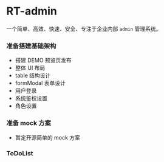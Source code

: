 # RT-admin

一个简单、高效、快速、安全、专注于企业内部 `admin` 管理系统。

### 准备搭建基础架构

- 搭建 DEMO 预览页发布
- 整体 UI 布局
- table 结构设计
- formModal 表单设计
- 用户登录
- 系统鉴权设置
- 角色设置

### 准备 mock 方案

- 暂定开源简单的 mock 方案

### ToDoList
